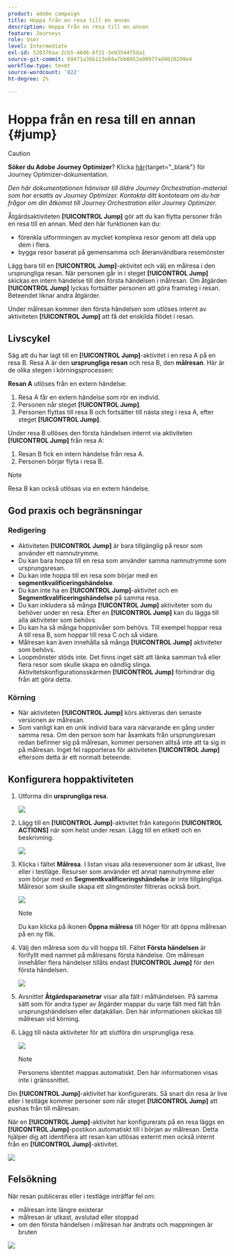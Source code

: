 ```yaml
---
product: adobe campaign
title: Hoppa från en resa till en annan
description: Hoppa från en resa till en annan
feature: Journeys
role: User
level: Intermediate
exl-id: 520376aa-2cb5-46d6-8f21-3e03544f5da1
source-git-commit: 69471a36b113e04a7bb0953a90977ad4020299e4
workflow-type: tm+mt
source-wordcount: '822'
ht-degree: 2%

---
```


# Hoppa från en resa till en annan {#jump}


>[!CAUTION]
>
>**Söker du Adobe Journey Optimizer**? Klicka [här](https://experienceleague.adobe.com/sv/docs/journey-optimizer/using/ajo-home){target="_blank"} för Journey Optimizer-dokumentation.
>
>
>_Den här dokumentationen hänvisar till äldre Journey Orchestration-material som har ersatts av Journey Optimizer. Kontakta ditt kontoteam om du har frågor om din åtkomst till Journey Orchestration eller Journey Optimizer._



Åtgärdsaktiviteten **[!UICONTROL Jump]** gör att du kan flytta personer från en resa till en annan. Med den här funktionen kan du:

* förenkla utformningen av mycket komplexa resor genom att dela upp dem i flera.
* bygga resor baserat på gemensamma och återanvändbara resemönster

Lägg bara till en **[!UICONTROL Jump]**-aktivitet och välj en målresa i den ursprungliga resan. När personen går in i steget **[!UICONTROL Jump]** skickas en intern händelse till den första händelsen i målresan. Om åtgärden **[!UICONTROL Jump]** lyckas fortsätter personen att göra framsteg i resan. Beteendet liknar andra åtgärder.

Under målresan kommer den första händelsen som utlöses internt av aktiviteten **[!UICONTROL Jump]** att få det enskilda flödet i resan.

## Livscykel

Säg att du har lagt till en **[!UICONTROL Jump]**-aktivitet i en resa A på en resa B. Resa A är den **ursprungliga resan** och resa B, den **målresan**.
Här är de olika stegen i körningsprocessen:

**Resan A** utlöses från en extern händelse:

1. Resa A får en extern händelse som rör en individ.
1. Personen når steget **[!UICONTROL Jump]**.
1. Personen flyttas till resa B och fortsätter till nästa steg i resa A, efter steget **[!UICONTROL Jump]**.

Under resa B utlöses den första händelsen internt via aktiviteten **[!UICONTROL Jump]** från resa A:

1. Resan B fick en intern händelse från resa A.
1. Personen börjar flyta i resa B.

>[!NOTE]
>
>Resa B kan också utlösas via en extern händelse.

## God praxis och begränsningar

### Redigering

* Aktiviteten **[!UICONTROL Jump]** är bara tillgänglig på resor som använder ett namnutrymme.
* Du kan bara hoppa till en resa som använder samma namnutrymme som ursprungsresan.
* Du kan inte hoppa till en resa som börjar med en **segmentkvalificeringshändelse**.
* Du kan inte ha en **[!UICONTROL Jump]**-aktivitet och en **Segmentkvalificeringshändelse** på samma resa.
* Du kan inkludera så många **[!UICONTROL Jump]** aktiviteter som du behöver under en resa. Efter en **[!UICONTROL Jump]** kan du lägga till alla aktiviteter som behövs.
* Du kan ha så många hoppnivåer som behövs. Till exempel hoppar resa A till resa B, som hoppar till resa C och så vidare.
* Målresan kan även innehålla så många **[!UICONTROL Jump]** aktiviteter som behövs.
* Loopmönster stöds inte. Det finns inget sätt att länka samman två eller flera resor som skulle skapa en oändlig slinga. Aktivitetskonfigurationsskärmen **[!UICONTROL Jump]** förhindrar dig från att göra detta.

### Körning

* När aktiviteten **[!UICONTROL Jump]** körs aktiveras den senaste versionen av målresan.
* Som vanligt kan en unik individ bara vara närvarande en gång under samma resa. Om den person som har åsamkats från ursprungsresan redan befinner sig på målresan, kommer personen alltså inte att ta sig in på målresan. Inget fel rapporteras för aktiviteten **[!UICONTROL Jump]** eftersom detta är ett normalt beteende.

## Konfigurera hoppaktiviteten

1. Utforma din **ursprungliga resa**.

   ![](../assets/jump1.png)

1. Lägg till en **[!UICONTROL Jump]**-aktivitet från kategorin **[!UICONTROL ACTIONS]** när som helst under resan. Lägg till en etikett och en beskrivning.

   ![](../assets/jump2.png)

1. Klicka i fältet **Målresa**.
I listan visas alla reseversioner som är utkast, live eller i testläge. Resurser som använder ett annat namnutrymme eller som börjar med en **Segmentkvalificeringshändelse** är inte tillgängliga. Målresor som skulle skapa ett slingmönster filtreras också bort.

   ![](../assets/jump3.png)

   >[!NOTE]
   >
   >Du kan klicka på ikonen **Öppna målresa** till höger för att öppna målresan på en ny flik.

1. Välj den målresa som du vill hoppa till.
Fältet **Första händelsen** är förifyllt med namnet på målresans första händelse. Om målresan innehåller flera händelser tillåts endast **[!UICONTROL Jump]** för den första händelsen.

   ![](../assets/jump4.png)

1. Avsnittet **Åtgärdsparametrar** visar alla fält i målhändelsen. På samma sätt som för andra typer av åtgärder mappar du varje fält med fält från ursprungshändelsen eller datakällan. Den här informationen skickas till målresan vid körning.
1. Lägg till nästa aktiviteter för att slutföra din ursprungliga resa.

   ![](../assets/jump5.png)


   >[!NOTE]
   >
   >Personens identitet mappas automatiskt. Den här informationen visas inte i gränssnittet.

Din **[!UICONTROL Jump]**-aktivitet har konfigurerats. Så snart din resa är live eller i testläge kommer personer som når steget **[!UICONTROL Jump]** att pushas från till målresan.

När en **[!UICONTROL Jump]**-aktivitet har konfigurerats på en resa läggs en **[!UICONTROL Jump]**-postikon automatiskt till i början av målresan. Detta hjälper dig att identifiera att resan kan utlösas externt men också internt från en **[!UICONTROL Jump]**-aktivitet.

![](../assets/jump7.png)

## Felsökning

När resan publiceras eller i testläge inträffar fel om:
* målresan inte längre existerar
* målresan är utkast, avslutad eller stoppad
* om den första händelsen i målresan har ändrats och mappningen är bruten

![](../assets/jump6.png)

